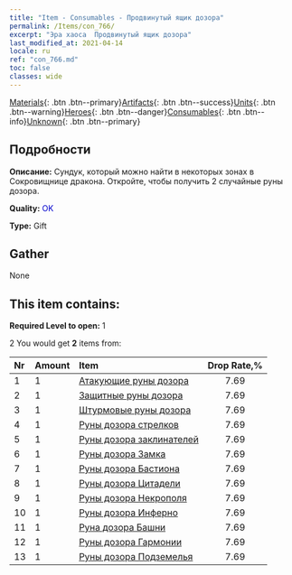 ```yaml
---
title: "Item - Consumables - Продвинутый ящик дозора"
permalink: /Items/con_766/
excerpt: "Эра хаоса  Продвинутый ящик дозора"
last_modified_at: 2021-04-14
locale: ru
ref: "con_766.md"
toc: false
classes: wide
---
```

 [Materials](/ru/Items/){: .btn .btn--primary}[Artifacts](/ru/Items/Artifacts/){: .btn .btn--success}[Units](/ru/Items/Units/){: .btn .btn--warning}[Heroes](/ru/Items/Heroes/){: .btn .btn--danger}[Consumables](/ru/Items/Consumables/){: .btn .btn--info}[Unknown](/ru/Items/Unknown/){: .btn .btn--primary}

## Подробности
 **Описание:** Сундук, который можно найти в некоторых зонах в Сокровищнице дракона. Откройте, чтобы получить 2 случайные руны дозора.

 **Quality:** <span style="color: #0000CD">OK</span>

 **Type:** Gift

## Gather

  None

## This item contains:

 **Required Level to open:** 1

 2 You would get **2** items  from:

  | Nr | Amount |     Item    | Drop Rate,% |
  |:---|:-------|:------------|:---------:|
  | 1 | 1 | [Атакующие руны дозора](/ru/Items/con_734/) | 7.69 | 
  | 2 | 1 | [Защитные руны дозора](/ru/Items/con_739/) | 7.69 | 
  | 3 | 1 | [Штурмовые руны дозора](/ru/Items/con_741/) | 7.69 | 
  | 4 | 1 | [Руны дозора стрелков](/ru/Items/con_742/) | 7.69 | 
  | 5 | 1 | [Руны дозора заклинателей](/ru/Items/con_746/) | 7.69 | 
  | 6 | 1 | [Руны дозора Замка](/ru/Items/con_752/) | 7.69 | 
  | 7 | 1 | [Руны дозора Бастиона](/ru/Items/con_753/) | 7.69 | 
  | 8 | 1 | [Руны дозора Цитадели](/ru/Items/con_754/) | 7.69 | 
  | 9 | 1 | [Руны дозора Некрополя](/ru/Items/con_755/) | 7.69 | 
  | 10 | 1 | [Руны дозора Инферно](/ru/Items/con_777/) | 7.69 | 
  | 11 | 1 | [Руна дозора Башни](/ru/Items/con_785/) | 7.69 | 
  | 12 | 1 | [Руны дозора Гармонии](/ru/Items/con_791/) | 7.69 | 
  | 13 | 1 | [Руны дозора Подземелья](/ru/Items/con_792/) | 7.69 | 
